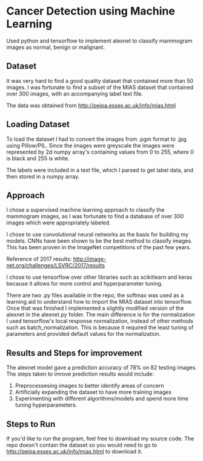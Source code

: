 # Cancer Detection using Machine Learning

Used python and tensorflow to implement alexnet to classify mammogram images as normal, benign or malignant.


## Dataset
It was very hard to find a good quality dataset that contained more than 50 images. I was fortunate to find a subset of the
MIAS dataset that contained over 300 images, with an accompanying label text file.

The data was obtained from http://peipa.essex.ac.uk/info/mias.html

## Loading Dataset

To load the dataset I had to convert the images from .pgm format to .jpg using Pillow/PIL. Since the images were greyscale
the images were represented by 2d numpy array's containing values from 0 to 255, where 0 is black and 255 is white.

The labels were included in a text file, which I parsed to get label data, and then stored in a numpy array.

## Approach

I chose a supervised machine learning approach to classify the mammogram images, as I was fortunate to find a database of over 
300 images which were appropriately labeled. 

I chose to use convolutional neural networks as the basis for building my models. CNNs have been shown to be the best method to
classify images. This has been proven in the ImageNet competitions of the past few years.

Reference of 2017 results: http://image-net.org/challenges/LSVRC/2017/results

I chose to use tensorflow over other libraries such as scikitlearn and keras because it allows for more control and hyperparameter
tuning.

There are two .py files available in the repo, the softmax was used as a learning aid to understand how to import the MIAS dataset 
into tensorflow. Once that was finished I implemented a slightly modified version of the alexnet in the alexnet.py folder. 
The main difference is for the normalization I used tensorflow's local response normalization, instead of other methods such as 
batch_normalization. This is because it required the least tuning of parameters and provided default values for the normalization.

## Results and Steps for improvement

The alexnet model gave a prediction accuracy of 78% on 82 testing images. The steps taken to imrove prediction results would include:
1. Preprocessesing images to better identify areas of concern
2. Artificially expanding the dataset to have more training images
3. Experimenting with different algorithms/models and spend more time tuning hyperparameters.

## Steps to Run

If you'd like to run the program, feel free to download my source code. The repo doesn't contain the dataset so you would need to 
go to http://peipa.essex.ac.uk/info/mias.html to download it. 

